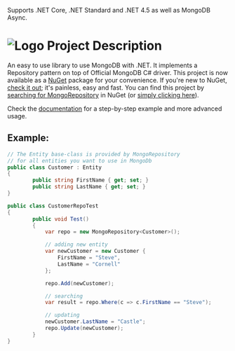 Supports .NET Core, .NET Standard and .NET 4.5 as well as MongoDB Async.

# ![Logo](https://raw.githubusercontent.com/RobThree/MongoRepository/master/mongorepositorylogo.png) Project Description

An easy to use library to use MongoDB with .NET. It implements a Repository pattern on top of Official MongoDB C# driver. This project is now available as a [NuGet](https://www.nuget.org) package for your convenience. If you're new to NuGet, [check it out](http://docs.nuget.org/); it's painless, easy and fast. You can find this project by [searching for MongoRepository](https://www.nuget.org/packages?q=mongorepository) in NuGet (or [simply clicking here](http://nuget.org/packages/MongoRepository)).

Check the [documentation](https://github.com/RobThree/MongoRepository/wiki/Documentation) for a step-by-step example and more advanced usage.

## Example:

```c#
// The Entity base-class is provided by MongoRepository
// for all entities you want to use in MongoDb
public class Customer : Entity 
{
        public string FirstName { get; set; }
        public string LastName { get; set; }
}

public class CustomerRepoTest
{
        public void Test()
        {
            var repo = new MongoRepository<Customer>();

            // adding new entity
            var newCustomer = new Customer {
                FirstName = "Steve",
                LastName = "Cornell"
            };

            repo.Add(newCustomer);

            // searching
            var result = repo.Where(c => c.FirstName == "Steve");

            // updating 
            newCustomer.LastName = "Castle";
            repo.Update(newCustomer);
        }
}
